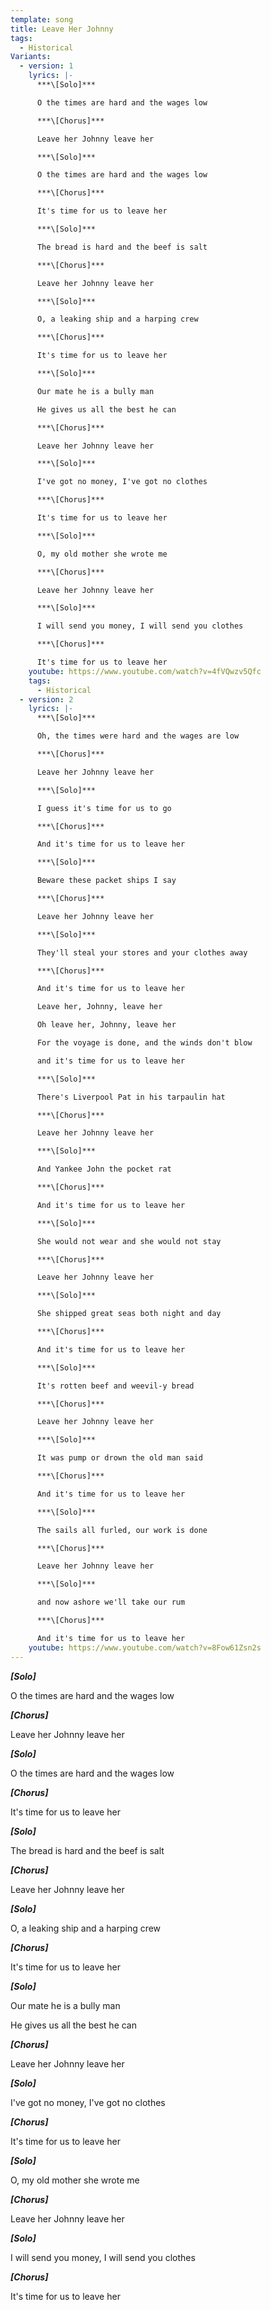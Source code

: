```yaml
---
template: song
title: Leave Her Johnny
tags:
  - Historical
Variants:
  - version: 1
    lyrics: |-
      ***\[Solo]***

      O the times are hard and the wages low

      ***\[Chorus]***

      Leave her Johnny leave her

      ***\[Solo]***

      O the times are hard and the wages low

      ***\[Chorus]***

      It's time for us to leave her

      ***\[Solo]***

      The bread is hard and the beef is salt

      ***\[Chorus]***

      Leave her Johnny leave her

      ***\[Solo]***

      O, a leaking ship and a harping crew

      ***\[Chorus]***

      It's time for us to leave her

      ***\[Solo]***

      Our mate he is a bully man

      He gives us all the best he can

      ***\[Chorus]***

      Leave her Johnny leave her

      ***\[Solo]***

      I've got no money, I've got no clothes

      ***\[Chorus]***

      It's time for us to leave her

      ***\[Solo]***

      O, my old mother she wrote me

      ***\[Chorus]***

      Leave her Johnny leave her

      ***\[Solo]***

      I will send you money, I will send you clothes

      ***\[Chorus]***

      It's time for us to leave her
    youtube: https://www.youtube.com/watch?v=4fVQwzv5Qfc
    tags:
      - Historical
  - version: 2
    lyrics: |-
      ***\[Solo]***

      Oh, the times were hard and the wages are low

      ***\[Chorus]***

      Leave her Johnny leave her

      ***\[Solo]***

      I guess it's time for us to go

      ***\[Chorus]***

      And it's time for us to leave her

      ***\[Solo]***

      Beware these packet ships I say

      ***\[Chorus]***

      Leave her Johnny leave her

      ***\[Solo]***

      They'll steal your stores and your clothes away

      ***\[Chorus]***

      And it's time for us to leave her

      Leave her, Johnny, leave her

      Oh leave her, Johnny, leave her

      For the voyage is done, and the winds don't blow

      and it's time for us to leave her

      ***\[Solo]***

      There's Liverpool Pat in his tarpaulin hat

      ***\[Chorus]***

      Leave her Johnny leave her

      ***\[Solo]***

      And Yankee John the pocket rat

      ***\[Chorus]***

      And it's time for us to leave her

      ***\[Solo]***

      She would not wear and she would not stay

      ***\[Chorus]***

      Leave her Johnny leave her

      ***\[Solo]***

      She shipped great seas both night and day

      ***\[Chorus]***

      And it's time for us to leave her

      ***\[Solo]***

      It's rotten beef and weevil-y bread

      ***\[Chorus]***

      Leave her Johnny leave her

      ***\[Solo]***

      It was pump or drown the old man said

      ***\[Chorus]***

      And it's time for us to leave her

      ***\[Solo]***

      The sails all furled, our work is done

      ***\[Chorus]***

      Leave her Johnny leave her

      ***\[Solo]***

      and now ashore we'll take our rum

      ***\[Chorus]***

      And it's time for us to leave her
    youtube: https://www.youtube.com/watch?v=8Fow61Zsn2s
---
```

***\[Solo]***

O the times are hard and the wages low

***\[Chorus]***

Leave her Johnny leave her

***\[Solo]***

O the times are hard and the wages low

***\[Chorus]***

It's time for us to leave her

***\[Solo]***

The bread is hard and the beef is salt

***\[Chorus]***

Leave her Johnny leave her

***\[Solo]***

O, a leaking ship and a harping crew

***\[Chorus]***

It's time for us to leave her

***\[Solo]***

Our mate he is a bully man

He gives us all the best he can

***\[Chorus]***

Leave her Johnny leave her

***\[Solo]***

I've got no money, I've got no clothes

***\[Chorus]***

It's time for us to leave her

***\[Solo]***

O, my old mother she wrote me

***\[Chorus]***

Leave her Johnny leave her

***\[Solo]***

I will send you money, I will send you clothes

***\[Chorus]***

It's time for us to leave her